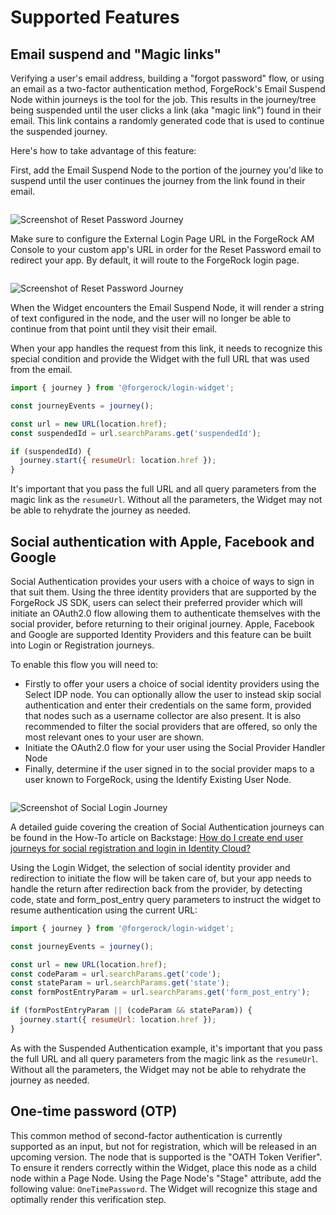 <script>
  import Image from '../../image.svelte';

  export let data;
</script>

# Supported Features

## Email suspend and "Magic links"

Verifying a user's email address, building a "forgot password" flow, or using an email as a two-factor authentication method, ForgeRock's Email Suspend Node within journeys is the tool for the job. This results in the journey/tree being suspended until the user clicks a link (aka "magic link") found in their email. This link contains a randomly generated code that is used to continue the suspended journey.

Here's how to take advantage of this feature:

First, add the Email Suspend Node to the portion of the journey you'd like to suspend until the user continues the journey from the link found in their email.

<Image>

![Screenshot of Reset Password Journey](/img/reset-password-journey.png)

</Image>

Make sure to configure the External Login Page URL in the ForgeRock AM Console to your custom app's URL in order for the Reset Password email to redirect your app. By default, it will route to the ForgeRock login page.

<Image>

![Screenshot of Reset Password Journey](/img/external-login-page-url.png)

</Image>

When the Widget encounters the Email Suspend Node, it will render a string of text configured in the node, and the user will no longer be able to continue from that point until they visit their email.

When your app handles the request from this link, it needs to recognize this special condition and provide the Widget with the full URL that was used from the email.

```js
import { journey } from '@forgerock/login-widget';

const journeyEvents = journey();

const url = new URL(location.href);
const suspendedId = url.searchParams.get('suspendedId');

if (suspendedId) {
  journey.start({ resumeUrl: location.href });
}
```

It's important that you pass the full URL and all query parameters from the magic link as the `resumeUrl`. Without all the parameters, the Widget may not be able to rehydrate the journey as needed.

## Social authentication with Apple, Facebook and Google

Social Authentication provides your users with a choice of ways to sign in that suit them. Using the three identity providers that are supported by the ForgeRock JS SDK, users can select their preferred provider which will initiate an OAuth2.0 flow allowing them to authenticate themselves with the social provider, before returning to their original journey. Apple, Facebook and Google are supported Identity Providers and this feature can be built into Login or Registration journeys.

To enable this flow you will need to:

- Firstly to offer your users a choice of social identity providers using the Select IDP node. You can optionally allow the user to instead skip social authentication and enter their credentials on the same form, provided that nodes such as a username collector are also present. It is also recommended to filter the social providers that are offered, so only the most relevant ones to your user are shown.
- Initiate the OAuth2.0 flow for your user using the Social Provider Handler Node
- Finally, determine if the user signed in to the social provider maps to a user known to ForgeRock, using the Identify Existing User Node.

<Image>

![Screenshot of Social Login Journey](/img/social-login-journey.png)

</Image>

A detailed guide covering the creation of Social Authentication journeys can be found in the How-To article on Backstage: [How do I create end user journeys for social registration and login in Identity Cloud?](https://backstage.forgerock.com/knowledge/kb/article/a80828410)

Using the Login Widget, the selection of social identity provider and redirection to initiate the flow will be taken care of, but your app needs to handle the return after redirection back from the provider, by detecting code, state and form_post_entry query parameters to instruct the widget to resume authentication using the current URL:

```js
import { journey } from '@forgerock/login-widget';

const journeyEvents = journey();

const url = new URL(location.href);
const codeParam = url.searchParams.get('code');
const stateParam = url.searchParams.get('state');
const formPostEntryParam = url.searchParams.get('form_post_entry');

if (formPostEntryParam || (codeParam && stateParam)) {
  journey.start({ resumeUrl: location.href });
}
```

As with the Suspended Authentication example, it's important that you pass the full URL and all query parameters from the magic link as the `resumeUrl`. Without all the parameters, the Widget may not be able to rehydrate the journey as needed.

## One-time password (OTP)

This common method of second-factor authentication is currently supported as an input, but not for registration, which will be released in an upcoming version. The node that is supported is the "OATH Token Verifier". To ensure it renders correctly within the Widget, place this node as a child node within a Page Node. Using the Page Node's "Stage" attribute, add the following value: `OneTimePassword`. The Widget will recognize this stage and optimally render this verification step.
